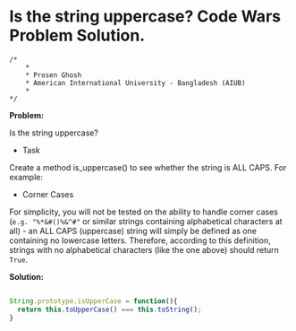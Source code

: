 # Is the string uppercase? Code Wars Problem Solution.

```
/*
    *
    * Prosen Ghosh
    * American International University - Bangladesh (AIUB)
    *
*/
```

**Problem:**

Is the string uppercase?

- Task

Create a method is_uppercase() to see whether the string is ALL CAPS. For example:

- Corner Cases

For simplicity, you will not be tested on the ability to handle corner cases (`e.g. "%*&#()%&^#"` or similar strings containing alphabetical characters at all) - an ALL CAPS (uppercase) string will simply be defined as one containing no lowercase letters. Therefore, according to this definition, strings with no alphabetical characters (like the one above) should return `True`.

**Solution:**

```javascript

String.prototype.isUpperCase = function(){
  return this.toUpperCase() === this.toString();
}

```
